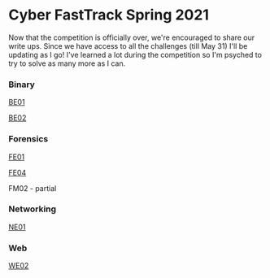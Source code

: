 # Cyber FastTrack Spring 2021

Now that the competition is officially over, we're encouraged to share our write ups. Since we have access to all the challenges (till May 31) I'll be updating as I go! I've learned a lot during the competition so I'm psyched to try to solve as many more as I can.

### Binary
[BE01](https://github.com/eching11/ctfs/blob/main/binary/BE01.md)

[BE02](https://github.com/eching11/ctfs/blob/main/binary/BE02.md)

### Forensics
[FE01](https://github.com/eching11/ctfs/blob/main/forensics/FE01.md)

[FE04](https://github.com/eching11/ctfs/blob/main/forensics/FE04.md)

FM02 - partial

### Networking
[NE01](https://github.com/eching11/ctfs/blob/main/networking/NE01.md)

### Web
[WE02](https://github.com/eching11/ctfs/blob/main/web/WE02.md)
